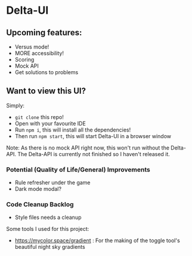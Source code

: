 # Delta-UI

## Upcoming features:
- Versus mode!
- MORE accessibility!
- Scoring
- Mock API
- Get solutions to problems

## Want to view this UI?
Simply:
- `git clone` this repo!
- Open with your favourite IDE
- Run `npm i`, this will install all the dependencies!
- Then run `npm start`, this will start Delta-UI in a browser window

Note: As there is no mock API right now, this won't run without the Delta-API. The Delta-API is currently not finished so I haven't released it.

### Potential (Quality of Life/General) Improvements
- Rule refresher under the game
- Dark mode modal?

### Code Cleanup Backlog
- Style files needs a cleanup

Some tools I used for this project:
- https://mycolor.space/gradient : For the making of the toggle tool's beautiful night sky gradients
